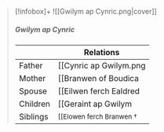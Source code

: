> [!infobox]+
> ![[Gwilym ap Cynric.png|cover]]
> ##### Gwilym ap Cynric
> || Relations   |
> | ---- | ---- |
> | Father | [[Cynric ap Gwilym.png|Cynric ap Gwilym.png]]|
> | Mother | [[Branwen of Boudica|Branwen of Boudica]] |
> | Spouse | [[Eilwen ferch Ealdred|Eilwen ferch Ealdred]] |
> | Children| [[Geraint ap Gwilym|Geraint ap Gwilym]], [[Maelona ferch Eilwen|Maelona ferch Eilwen]], [[Madoc ap Gwilym|Madoc ap Gwilym]] |
> | Siblings | <small>[[Elowen ferch Branwen †|Elowen ferch Branwen †]] (older sister), [[Bran ap Cynric|Bran ap Cynric]] (older brother)</small> |

